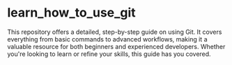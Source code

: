 # learn_how_to_use_git
This repository offers a detailed, step-by-step guide on using Git. It covers everything from basic commands to advanced workflows, making it a valuable resource for both beginners and experienced developers. Whether you're looking to learn or refine your skills, this guide has you covered.
